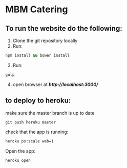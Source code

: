 # MBM Catering
## To run the website do the following:
   1. Clone the git repository locally
   2. Run:

   ~~~bash
   npm install && bower install
   ~~~

   3. Run:

   ~~~bash
   gulp
   ~~~

   4. open browser at ***http://localhost:3000/***

## to deploy to heroku:

make sure the master branch is up to date

 ~~~bash
 git push heroku master
 ~~~

check that the app is running:
~~~bash
heroku ps:scale web=1
~~~

Open the app:
~~~bash
heroku open
~~~
